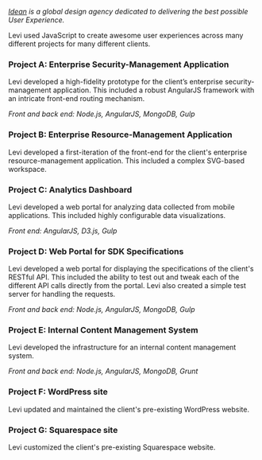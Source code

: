 _[Idean][main-url] is a global design agency dedicated to delivering the best possible User Experience._

Levi used JavaScript to create awesome user experiences across many different projects for many different clients.

### Project A: Enterprise Security-Management Application

Levi developed a high-fidelity prototype for the client’s enterprise security-management application. This included a
robust AngularJS framework with an intricate front-end routing mechanism.

_Front and back end: Node.js, AngularJS, MongoDB, Gulp_

### Project B: Enterprise Resource-Management Application

Levi developed a first-iteration of the front-end for the client's enterprise resource-management application. This
included a complex SVG-based workspace.

### Project C: Analytics Dashboard

Levi developed a web portal for analyzing data collected from mobile applications. This included highly configurable
data visualizations.

_Front end: AngularJS, D3.js, Gulp_

### Project D: Web Portal for SDK Specifications

Levi developed a web portal for displaying the specifications of the client's RESTful API. This included the ability
to test out and tweak each of the different API calls directly from the portal. Levi also created a simple test server
for handling the requests.

_Front and back end: Node.js, AngularJS, MongoDB, Gulp_

### Project E: Internal Content Management System

Levi developed the infrastructure for an internal content management system.

_Front and back end: Node.js, AngularJS, MongoDB, Grunt_

### Project F: WordPress site

Levi updated and maintained the client's pre-existing WordPress website.

### Project G: Squarespace site

Levi customized the client's pre-existing Squarespace website.

[main-url]: http://idean.com